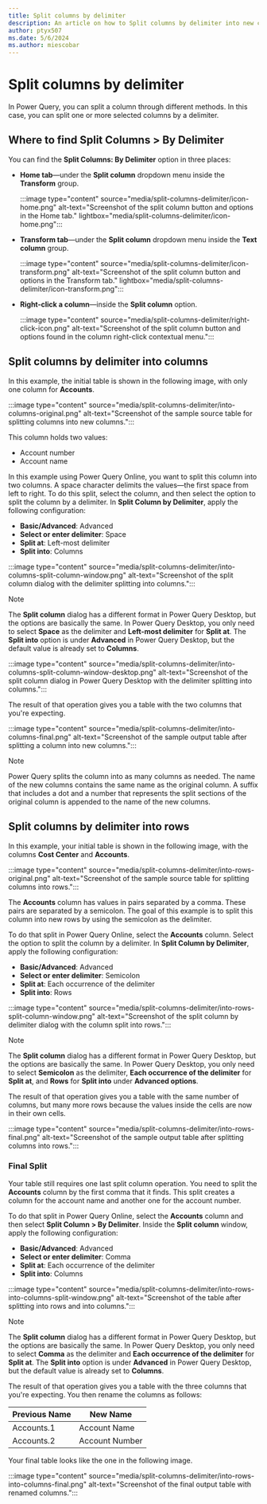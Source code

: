```yaml
---
title: Split columns by delimiter
description: An article on how to Split columns by delimiter into new columns or rows using Power Query.
author: ptyx507
ms.date: 5/6/2024
ms.author: miescobar
---
```


# Split columns by delimiter

In Power Query, you can split a column through different methods. In this case, you can split one or more selected columns by a delimiter.

## Where to find Split Columns > By Delimiter

You can find the **Split Columns: By Delimiter** option in three places:

* **Home tab**&mdash;under the **Split column** dropdown menu inside the **Transform** group.

   :::image type="content" source="media/split-columns-delimiter/icon-home.png" alt-text="Screenshot of the split column button and options in the Home tab." lightbox="media/split-columns-delimiter/icon-home.png":::

* **Transform tab**&mdash;under the **Split column** dropdown menu inside the **Text column** group.

   :::image type="content" source="media/split-columns-delimiter/icon-transform.png" alt-text="Screenshot of the split column button and options in the Transform tab." lightbox="media/split-columns-delimiter/icon-transform.png":::

* **Right-click a column**&mdash;inside the **Split column** option.

   :::image type="content" source="media/split-columns-delimiter/right-click-icon.png" alt-text="Screenshot of the split column button and options found in the column right-click contextual menu.":::

## Split columns by delimiter into columns

In this example, the initial table is shown in the following image, with only one column for **Accounts**.

:::image type="content" source="media/split-columns-delimiter/into-columns-original.png" alt-text="Screenshot of the sample source table for splitting columns into new columns.":::

This column holds two values:

* Account number
* Account name

In this example using Power Query Online, you want to split this column into two columns. A space character delimits the values&mdash;the first space from left to right. To do this split, select the column, and then select the option to split the column by a delimiter. In **Split Column by Delimiter**, apply the following configuration:

* **Basic/Advanced**: Advanced
* **Select or enter delimiter**: Space
* **Split at**: Left-most delimiter
* **Split into**: Columns

:::image type="content" source="media/split-columns-delimiter/into-columns-split-column-window.png" alt-text="Screenshot of the split column dialog with the delimiter splitting into columns.":::

> [!NOTE]
> The **Split column** dialog has a different format in Power Query Desktop, but the options are basically the same. In Power Query Desktop, you only need to select **Space** as the delimiter and **Left-most delimiter** for **Split at**. The **Split into** option is under **Advanced** in Power Query Desktop, but the default value is already set to **Columns**.
>
>:::image type="content" source="media/split-columns-delimiter/into-columns-split-column-window-desktop.png" alt-text="Screenshot of the split column dialog in Power Query Desktop with the delimiter splitting into columns.":::

The result of that operation gives you a table with the two columns that you're expecting.

:::image type="content" source="media/split-columns-delimiter/into-columns-final.png" alt-text="Screenshot of the sample output table after splitting a column into new columns.":::

> [!NOTE]
>Power Query splits the column into as many columns as needed. The name of the new columns contains the same name as the original column. A suffix that includes a dot and a number that represents the split sections of the original column is appended to the name of the new columns.

## Split columns by delimiter into rows

In this example, your initial table is shown in the following image, with the columns **Cost Center** and **Accounts**.

:::image type="content" source="media/split-columns-delimiter/into-rows-original.png" alt-text="Screenshot of the sample source table for splitting columns into rows.":::

The **Accounts** column has values in pairs separated by a comma. These pairs are separated by a semicolon. The goal of this example is to split this column into new rows by using the semicolon as the delimiter.

To do that split in Power Query Online, select the **Accounts** column. Select the option to split the column by a delimiter. In **Split Column by Delimiter**, apply the following configuration:

* **Basic/Advanced**: Advanced
* **Select or enter delimiter**: Semicolon
* **Split at**: Each occurrence of the delimiter
* **Split into**: Rows

:::image type="content" source="media/split-columns-delimiter/into-rows-split-column-window.png" alt-text="Screenshot of the split column by delimiter dialog with the column split into rows.":::

> [!NOTE]
> The **Split column** dialog has a different format in Power Query Desktop, but the options are basically the same. In Power Query Desktop, you only need to select **Semicolon** as the delimiter, **Each occurrence of the delimiter** for **Split at**, and **Rows** for **Split into** under **Advanced options**.

The result of that operation gives you a table with the same number of columns, but many more rows because the values inside the cells are now in their own cells.

:::image type="content" source="media/split-columns-delimiter/into-rows-final.png" alt-text="Screenshot of the sample output table after splitting columns into rows.":::

### Final Split

Your table still requires one last split column operation. You need to split the **Accounts** column by the first comma that it finds. This split creates a column for the account name and another one for the account number.

To do that split in Power Query Online, select the **Accounts** column and then select **Split Column > By Delimiter**. Inside the **Split column** window, apply the following configuration:

* **Basic/Advanced**: Advanced
* **Select or enter delimiter**: Comma
* **Split at**: Each occurrence of the delimiter
* **Split into**: Columns

:::image type="content" source="media/split-columns-delimiter/into-rows-into-columns-split-window.png" alt-text="Screenshot of the table after splitting into rows and into columns.":::

> [!NOTE]
> The **Split column** dialog has a different format in Power Query Desktop, but the options are basically the same. In Power Query Desktop, you only need to select **Comma** as the delimiter and **Each occurrence of the delimiter** for **Split at**. The **Split into** option is under **Advanced** in Power Query Desktop, but the default value is already set to **Columns**.

The result of that operation gives you a table with the three columns that you're expecting. You then rename the columns as follows:

Previous Name | New Name
--------------|----------
Accounts.1 | Account Name
Accounts.2 | Account Number

Your final table looks like the one in the following image.

:::image type="content" source="media/split-columns-delimiter/into-rows-into-columns-final.png" alt-text="Screenshot of the final output table with renamed columns.":::
